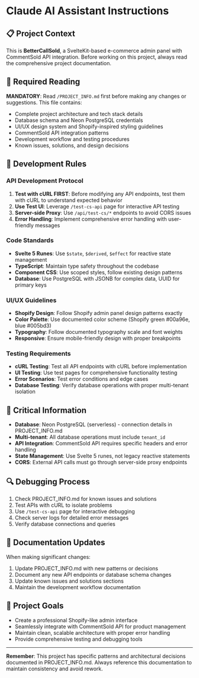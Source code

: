 # Claude AI Assistant Instructions

## 📋 Project Context
This is **BetterCallSold**, a SvelteKit-based e-commerce admin panel with CommentSold API integration. Before working on this project, always read the comprehensive project documentation.

## 📖 Required Reading
**MANDATORY**: Read `/PROJECT_INFO.md` first before making any changes or suggestions. This file contains:
- Complete project architecture and tech stack details
- Database schema and Neon PostgreSQL credentials
- UI/UX design system and Shopify-inspired styling guidelines
- CommentSold API integration patterns
- Development workflow and testing procedures
- Known issues, solutions, and design decisions

## 🔧 Development Rules

### API Development Protocol
1. **Test with cURL FIRST**: Before modifying any API endpoints, test them with cURL to understand expected behavior
2. **Use Test UI**: Leverage `/test-cs-api` page for interactive API testing
3. **Server-side Proxy**: Use `/api/test-cs/*` endpoints to avoid CORS issues
4. **Error Handling**: Implement comprehensive error handling with user-friendly messages

### Code Standards
- **Svelte 5 Runes**: Use `$state`, `$derived`, `$effect` for reactive state management
- **TypeScript**: Maintain type safety throughout the codebase
- **Component CSS**: Use scoped styles, follow existing design patterns
- **Database**: Use PostgreSQL with JSONB for complex data, UUID for primary keys

### UI/UX Guidelines
- **Shopify Design**: Follow Shopify admin panel design patterns exactly
- **Color Palette**: Use documented color scheme (Shopify green #00a96e, blue #005bd3)
- **Typography**: Follow documented typography scale and font weights
- **Responsive**: Ensure mobile-friendly design with proper breakpoints

### Testing Requirements
- **cURL Testing**: Test all API endpoints with cURL before implementation
- **UI Testing**: Use test pages for comprehensive functionality testing
- **Error Scenarios**: Test error conditions and edge cases
- **Database Testing**: Verify database operations with proper multi-tenant isolation

## 🚨 Critical Information
- **Database**: Neon PostgreSQL (serverless) - connection details in PROJECT_INFO.md
- **Multi-tenant**: All database operations must include `tenant_id`
- **API Integration**: CommentSold API requires specific headers and error handling
- **State Management**: Use Svelte 5 runes, not legacy reactive statements
- **CORS**: External API calls must go through server-side proxy endpoints

## 🔍 Debugging Process
1. Check PROJECT_INFO.md for known issues and solutions
2. Test APIs with cURL to isolate problems
3. Use `/test-cs-api` page for interactive debugging
4. Check server logs for detailed error messages
5. Verify database connections and queries

## 📝 Documentation Updates
When making significant changes:
1. Update PROJECT_INFO.md with new patterns or decisions
2. Document any new API endpoints or database schema changes
3. Update known issues and solutions sections
4. Maintain the development workflow documentation

## 🎯 Project Goals
- Create a professional Shopify-like admin interface
- Seamlessly integrate with CommentSold API for product management
- Maintain clean, scalable architecture with proper error handling
- Provide comprehensive testing and debugging tools

---

**Remember**: This project has specific patterns and architectural decisions documented in PROJECT_INFO.md. Always reference this documentation to maintain consistency and avoid rework.